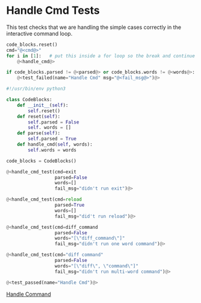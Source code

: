 # Handle Cmd Tests

This test checks that we are handling the simple cases correctly in the interactive command loop.

```python {name=handle_cmd_test}
code_blocks.reset()
cmd="@<cmd@>"
for i in [1]:   # put this inside a for loop so the break and continue commands are valid
    @<handle_cmd@>

if code_blocks.parsed != @<parsed@> or code_blocks.words != @<words@>:
    @<test_failed(name="Handle Cmd" msg="@<fail_msg@>")@>
```

```python {tangle=tests/handle_cmd.py}
#!/usr/bin/env python3

class CodeBlocks:
    def __init__(self):
        self.reset()
    def reset(self):
        self.parsed = False
        self. words = []
    def parse(self):
        self.parsed = True
    def handle_cmd(self, words):
        self.words = words

code_blocks = CodeBlocks()

@<handle_cmd_test(cmd=exit
                  parsed=False
                  words=[]
                  fail_msg="didn't run exit")@>

@<handle_cmd_test(cmd=reload
                  parsed=True
                  words=[]
                  fail_msg="did't run reload")@>

@<handle_cmd_test(cmd=diff_command
                  parsed=False
                  words="[\"diff_command\"]"
                  fail_msg="didn't run one word command")@>

@<handle_cmd_test(cmd="diff command"
                  parsed=False
                  words="[\"diff\", \"command\"]"
                  fail_msg="didn't run multi-word command")@>

@<test_passed(name="Handle Cmd")@>
```

[Handle Command](handle_cmd.o.md)
